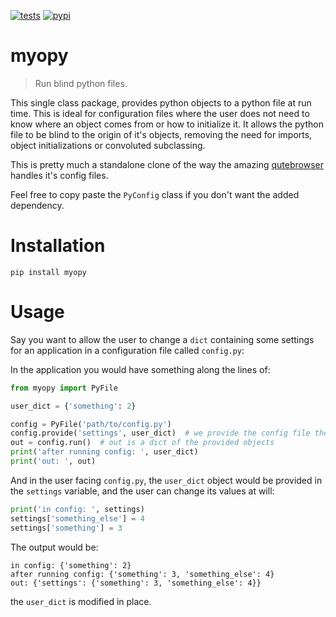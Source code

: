 [![tests](https://github.com/loiccoyle/myopy/workflows/tests/badge.svg)](https://github.com/loiccoyle/myopy/actions) [![pypi](https://img.shields.io/pypi/v/myopy)](https://pypi.org/project/myopy/)

# myopy

> Run blind python files.

This single class package, provides python objects to a python file at run time. This is ideal for configuration files where the user does not need to know where an object comes from or how to initialize it. It allows the python file to be blind to the origin of it's objects, removing the need for imports, object initializations or convoluted subclassing.

This is pretty much a standalone clone of the way the amazing [qutebrowser](https://github.com/qutebrowser/qutebrowser) handles it's config files.

Feel free to copy paste the `PyConfig` class if you don't want the added dependency.

# Installation
```
pip install myopy
```

# Usage

Say you want to allow the user to change a `dict` containing some settings for an application in a configuration file called `config.py`:

In the application you would have something along the lines of:

```python
from myopy import PyFile

user_dict = {'something': 2}

config = PyFile('path/to/config.py')
config.provide('settings', user_dict)  # we provide the config file the user_dict in the settings variable
out = config.run()  # out is a dict of the provided objects
print('after running config: ', user_dict)
print('out: ', out)
```
And in the user facing `config.py`, the `user_dict` object would be provided in the `settings` variable, and the user can change its values at will:
```python
print('in config: ', settings)
settings['something_else'] = 4
settings['something'] = 3
```

The output would be:
```
in config: {'something': 2}
after running config: {'something': 3, 'something_else': 4}
out: {'settings': {'something': 3, 'something_else': 4}}
```
the `user_dict` is modified in place.

